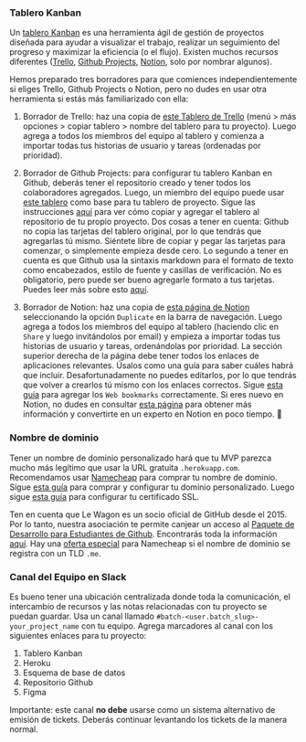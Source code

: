 ### Tablero Kanban
Un [tablero Kanban](https://en.wikipedia.org/wiki/Kanban_board) es una herramienta ágil de gestión de proyectos diseñada para ayudar a visualizar el trabajo, realizar un seguimiento del progreso y maximizar la eficiencia (o el flujo). Existen muchos recursos diferentes ([Trello](https://trello.com/), [Github Projects](https://github.com/features/project-management/), [Notion](https://www.notion.so/), solo por nombrar algunos).

Hemos preparado tres borradores para que comiences independientemente si eliges Trello, Github Projects o Notion, pero no dudes en usar otra herramienta si estás más familiarizado con ella:

1. Borrador de Trello: haz una copia de [este Tablero de Trello](https://trello.com/b/WB3fRTj2) (menú > más opciones > copiar tablero > nombre del tablero para tu proyecto). Luego agrega a todos los miembros del equipo al tablero y comienza a importar todas tus historias de usuario y tareas (ordenadas por prioridad).

2. Borrador de Github Projects: para configurar tu tablero Kanban en Github, deberás tener el repositorio creado y tener todos los colaboradores agregados. Luego, un miembro del equipo puede usar [este tablero](https://github.com/users/tonipanacek/projects/1) como base para tu tablero de proyecto. Sigue las instrucciones [aquí](https://docs.github.com/en/github/managing-your-work-on-github/copying-a-project-board) para ver cómo copiar y agregar el tablero al repositorio de tu propio proyecto. Dos cosas a tener en cuenta: Github no copia las tarjetas del tablero original, por lo que tendrás que agregarlas tú mismo. Siéntete libre de copiar y pegar las tarjetas para comenzar, o simplemente empieza desde cero. Lo segundo a tener en cuenta es que Github usa la sintaxis markdown para el formato de texto como encabezados, estilo de fuente y casillas de verificación. No es obligatorio, pero puede ser bueno agregarle formato a tus tarjetas. Puedes leer más sobre esto [aquí](https://guides.github.com/features/mastering-markdown/).

3. Borrador de Notion: haz una copia de [esta página de Notion](https://www.notion.so/lewagon/Project-Weeks-a3961a7da7324637bea441832becb3ad) seleccionando la opción `Duplicate` en la barra de navegación. Luego agrega a todos los miembros del equipo al tablero (haciendo clic en `Share` y luego invitándolos por email) y empieza a importar todas tus historias de usuario y tareas, ordenándolas por prioridad. La sección superior derecha de la página debe tener todos los enlaces de aplicaciones relevantes. Úsalos como una guía para saber cuáles habrá que incluir. Desafortunadamente no puedes editarlos, por lo que tendrás que volver a crearlos tú mismo con los enlaces correctos. Sigue [esta guía](https://www.notion.so/Web-bookmarks-00b4add1fc96477d8aa70e65e02ec4da) para agregar los `Web bookmarks` correctamente. Si eres nuevo en Notion, no dudes en consultar [esta página](https://www.notion.so/Help-Support-e040febf70a94950b8620e6f00005004) para obtener más información y convertirte en un experto en Notion en poco tiempo. 💯



### Nombre de dominio
Tener un nombre de dominio personalizado hará que tu MVP parezca mucho más legítimo que usar la URL gratuita `.herokuapp.com`. Recomendamos usar [Namecheap](https://www.namecheap.com/) para comprar tu nombre de dominio. Sigue [esta guía](https://www.lewagon.com/blog/buying-a-domain-on-namecheap-and-pointing-it-to-heroku) para comprar y configurar tu dominio personalizado. Luego sigue [esta guía](https://www.lewagon.com/blog/setting-up-a-free-ssl-certificate-on-heroku) para configurar tu certificado SSL.

Ten en cuenta que Le Wagon es un socio oficial de GitHub desde el 2015. Por lo tanto, nuestra asociación te permite canjear un acceso al [Paquete de Desarrollo para Estudiantes de Github](https://education.github.com/pack). Encontrarás toda la información [aquí](https://www.notion.so/lewagon/GitHub-Student-Developer-Pack-cc73194095034af1a0db32628b729bc3). Hay una [oferta especial](https://education.github.com/pack?sort=popularity&tag=Domains) para Namecheap si el nombre de dominio se registra con un TLD `.me`.


### Canal del Equipo en Slack
Es bueno tener una ubicación centralizada donde toda la comunicación, el intercambio de recursos y las notas relacionadas con tu proyecto se puedan guardar. Usa un canal llamado `#batch-<user.batch_slug>-your_project_name` con tu equipo. Agrega marcadores al canal con los siguientes enlaces para tu proyecto:

1. Tablero Kanban
2. Heroku
3. Esquema de base de datos
4. Repositorio Github
5. Figma


Importante: este canal **no debe** usarse como un sistema alternativo de emisión de tickets. Deberás continuar levantando los tickets de la manera normal.
